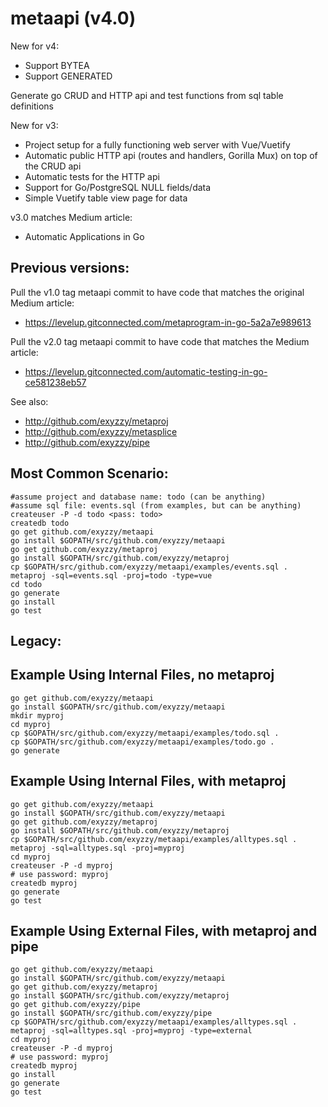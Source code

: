 # metaapi (v4.0)

New for v4:
* Support BYTEA
* Support GENERATED

Generate go CRUD and HTTP api and test functions from sql table definitions

New for v3:
* Project setup for a fully functioning web server with Vue/Vuetify
* Automatic public HTTP api (routes and handlers, Gorilla Mux) on top of the CRUD api
* Automatic tests for the HTTP api
* Support for Go/PostgreSQL NULL fields/data
* Simple Vuetify table view page for data

v3.0 matches Medium article:
* Automatic Applications in Go

## Previous versions:

Pull the v1.0 tag metaapi commit to have code that matches the original Medium article: 
* https://levelup.gitconnected.com/metaprogram-in-go-5a2a7e989613


Pull the v2.0 tag metaapi commit to have code that matches the Medium article:
* https://levelup.gitconnected.com/automatic-testing-in-go-ce581238eb57

See also:
* http://github.com/exyzzy/metaproj
* http://github.com/exyzzy/metasplice
* http://github.com/exyzzy/pipe

## Most Common Scenario:

```
#assume project and database name: todo (can be anything)
#assume sql file: events.sql (from examples, but can be anything)
createuser -P -d todo <pass: todo>
createdb todo
go get github.com/exyzzy/metaapi
go install $GOPATH/src/github.com/exyzzy/metaapi
go get github.com/exyzzy/metaproj
go install $GOPATH/src/github.com/exyzzy/metaproj
cp $GOPATH/src/github.com/exyzzy/metaapi/examples/events.sql .
metaproj -sql=events.sql -proj=todo -type=vue
cd todo
go generate
go install
go test
```

## Legacy:

## Example Using Internal Files, no metaproj

```
go get github.com/exyzzy/metaapi
go install $GOPATH/src/github.com/exyzzy/metaapi
mkdir myproj
cd myproj
cp $GOPATH/src/github.com/exyzzy/metaapi/examples/todo.sql .
cp $GOPATH/src/github.com/exyzzy/metaapi/examples/todo.go .
go generate
```
## Example Using Internal Files, with metaproj

```
go get github.com/exyzzy/metaapi
go install $GOPATH/src/github.com/exyzzy/metaapi
go get github.com/exyzzy/metaproj
go install $GOPATH/src/github.com/exyzzy/metaproj
cp $GOPATH/src/github.com/exyzzy/metaapi/examples/alltypes.sql .
metaproj -sql=alltypes.sql -proj=myproj 
cd myproj
createuser -P -d myproj
# use password: myproj
createdb myproj
go generate
go test
```

## Example Using External Files, with metaproj and pipe

```
go get github.com/exyzzy/metaapi
go install $GOPATH/src/github.com/exyzzy/metaapi
go get github.com/exyzzy/metaproj
go install $GOPATH/src/github.com/exyzzy/metaproj
go get github.com/exyzzy/pipe
go install $GOPATH/src/github.com/exyzzy/pipe
cp $GOPATH/src/github.com/exyzzy/metaapi/examples/alltypes.sql .
metaproj -sql=alltypes.sql -proj=myproj -type=external 
cd myproj
createuser -P -d myproj
# use password: myproj
createdb myproj
go install
go generate
go test
```
